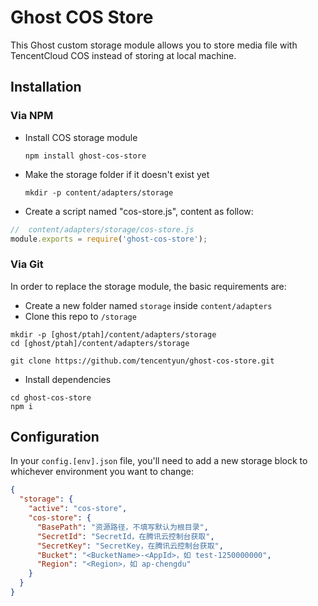 # Ghost COS Store
This Ghost custom storage module allows you to store media file with TencentCloud COS instead of storing at local machine.

## Installation

### Via NPM

- Install COS storage module

  ```
  npm install ghost-cos-store
  ```
  
- Make the storage folder if it doesn't exist yet

  ```
  mkdir -p content/adapters/storage
  ```
  
 - Create a script named "cos-store.js", content as follow:
 
 ```javascript
//  content/adapters/storage/cos-store.js
module.exports = require('ghost-cos-store');
 ```

### Via Git
In order to replace the storage module, the basic requirements are:

- Create a new folder named `storage` inside `content/adapters`
- Clone this repo to `/storage`
```
mkdir -p [ghost/ptah]/content/adapters/storage
cd [ghost/ptah]/content/adapters/storage

git clone https://github.com/tencentyun/ghost-cos-store.git
```
- Install dependencies
```
cd ghost-cos-store
npm i
```

## Configuration

In your `config.[env].json` file, you'll need to add a new storage block to whichever environment you want to change:

```json
{
  "storage": {
    "active": "cos-store",
    "cos-store": {      
      "BasePath": "资源路径，不填写默认为根目录",      
      "SecretId": "SecretId，在腾讯云控制台获取",
      "SecretKey": "SecretKey，在腾讯云控制台获取",
      "Bucket": "<BucketName>-<AppId>，如 test-1250000000",
      "Region": "<Region>，如 ap-chengdu"
    }
  }
}
```